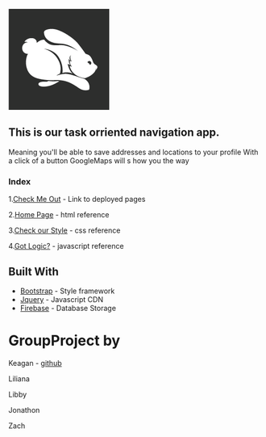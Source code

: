 ![Welcome to Hop-To](assets/images/HopToLogo.png "Welcome to Hop-To")
## This is our task orriented navigation app.
Meaning you'll be able to save addresses and locations to your profile
With a click of a button GoogleMaps will s how you the way

### Index
1.[Check Me Out](https://ohmez.github.io/GroupProject/) - Link to deployed pages

2.[Home Page](https://github.com/ohmez/GroupProject/blob/master/index.html) - html reference

3.[Check our Style](https://github.com/ohmez/GroupProject/blob/master/assets/css/style.css) - css reference

4.[Got Logic?](https://github.com/ohmez/GroupProject/blob/master/assets/javascript/logic.js) - javascript reference

## Built With
* [Bootstrap](https://getbootstrap.com/) - Style framework
* [Jquery](https://jquery.com/) - Javascript CDN
* [Firebase](https://firebase.google.com/) - Database Storage

# GroupProject by
Keagan  - [github](https://github.com/ohmez/ "Keagans GitHub")

Liliana

Libby

Jonathon

Zach


